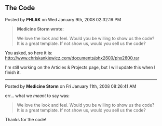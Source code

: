 ## The Code
Posted by **PHLAK** on Wed January 9th, 2008 02:32:16 PM

> **Medicine Storm wrote:**
>
> We love the look and feel. Would you be willing to show us the code? It is a
> great template. If not show us, would you sell us the code?

You asked, so here it is:
<http://www.chriskankiewicz.com/documents/phx2600/phx2600.rar>

I'm still working on the Articles & Projects page, but I will update this when I
finish it.

--------------------------------------------------------------------------------

Posted by **Medicine Storm** on Fri January 11th, 2008 08:26:41 AM

err... what we _meant_ to say was:

> We love the look and feel. Would you be willing to show us the code? It is a
> great template. If not show us, would you sell us the code?

Thanks for the code!
